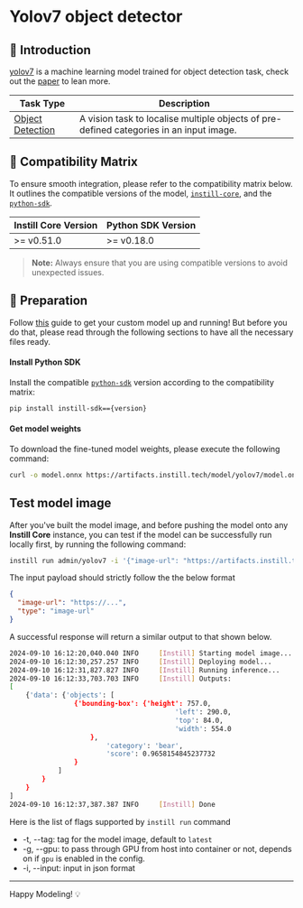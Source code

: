 # Yolov7 object detector

## 📖 Introduction

[yolov7](https://github.com/WongKinYiu/yolov7) is a machine learning model trained for object detection task, check out the [paper](https://arxiv.org/abs/2207.02696) to lean more.

| Task Type                                                                          | Description                                                                             |
| ---------------------------------------------------------------------------------- | --------------------------------------------------------------------------------------- |
| [Object Detection](https://www.instill-ai.dev/docs/model/ai-task#object-detection) | A vision task to localise multiple objects of pre-defined categories in an input image. |

## 🔄 Compatibility Matrix

To ensure smooth integration, please refer to the compatibility matrix below. It outlines the compatible versions of the model, [`instill-core`](https://github.com/instill-ai/instill-core), and the [`python-sdk`](https://github.com/instill-ai/python-sdk).

| Instill Core Version | Python SDK Version |
| -------------------- | ------------------ |
| >= v0.51.0           | >= v0.18.0         |

> **Note:** Always ensure that you are using compatible versions to avoid unexpected issues.

## 🚀 Preparation

Follow [this](../README.md) guide to get your custom model up and running! But before you do that, please read through the following sections to have all the necessary files ready.

#### Install Python SDK

Install the compatible [`python-sdk`](https://github.com/instill-ai/python-sdk) version according to the compatibility matrix:

```bash
pip install instill-sdk=={version}
```

#### Get model weights

To download the fine-tuned model weights, please execute the following command:

```bash
curl -o model.onnx https://artifacts.instill.tech/model/yolov7/model.onnx
```

## Test model image

After you've built the model image, and before pushing the model onto any **Instill Core** instance, you can test if the model can be successfully run locally first, by running the following command:

```bash
instill run admin/yolov7 -i '{"image-url": "https://artifacts.instill.tech/imgs/bear.jpg", "type": "image-url"}'
```

The input payload should strictly follow the the below format

```json
{
  "image-url": "https://...",
  "type": "image-url"
}
```

A successful response will return a similar output to that shown below.

```bash
2024-09-10 16:12:20,040.040 INFO     [Instill] Starting model image...
2024-09-10 16:12:30,257.257 INFO     [Instill] Deploying model...
2024-09-10 16:12:31,827.827 INFO     [Instill] Running inference...
2024-09-10 16:12:33,703.703 INFO     [Instill] Outputs:
[
    {'data': {'objects': [
                {'bounding-box': {'height': 757.0,
                                         'left': 290.0,
                                         'top': 84.0,
                                         'width': 554.0
                    },
                        'category': 'bear',
                        'score': 0.9658154845237732
                }
            ]
        }
    }
]
2024-09-10 16:12:37,387.387 INFO     [Instill] Done
```

Here is the list of flags supported by `instill run` command

- -t, --tag: tag for the model image, default to `latest`
- -g, --gpu: to pass through GPU from host into container or not, depends on if `gpu` is enabled in the config.
- -i, --input: input in json format

---

Happy Modeling! 💡
